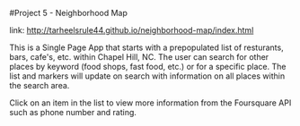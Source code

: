 #Project 5 - Neighborhood Map

link: http://tarheelsrule44.github.io/neighborhood-map/index.html

This is a Single Page App that starts with a prepopulated list of resturants, bars, cafe's, etc. within Chapel Hill, NC.  The user can search for other places by keyword (food shops, fast food, etc.) or for a specific place.  The list and markers will update on search with information on all places within the search area. 

Click on an item in the list to view more information from the Foursquare API such as phone number and rating.

